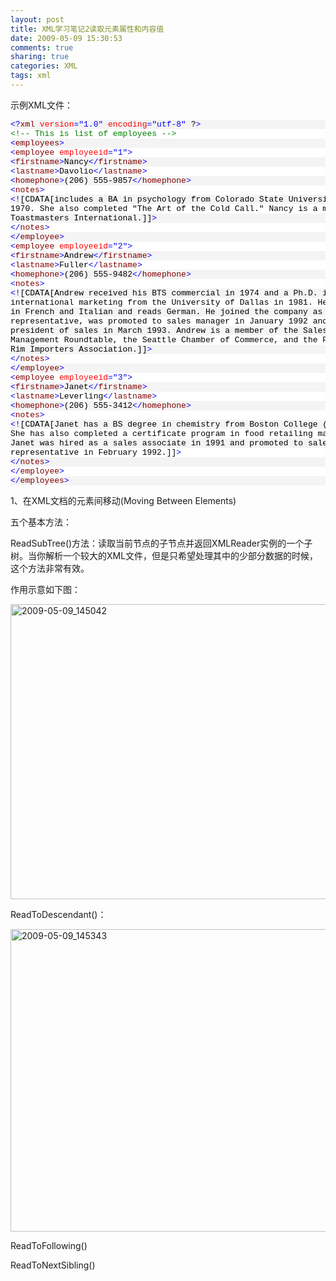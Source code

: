 ```yaml
---
layout: post
title: XML学习笔记2读取元素属性和内容值
date: 2009-05-09 15:30:53
comments: true
sharing: true
categories: XML
tags: xml
---
```


<p>示例XML文件：</p>  <div class="csharpcode">   <pre class="alt"><span class="kwrd">&lt;?</span><span class="html">xml</span> <span class="attr">version</span><span class="kwrd">=&quot;1.0&quot;</span> <span class="attr">encoding</span><span class="kwrd">=&quot;utf-8&quot;</span> ?<span class="kwrd">&gt;</span></pre>

  <pre><span class="rem">&lt;!-- This is list of employees --&gt;</span></pre>

  <pre class="alt"><span class="kwrd">&lt;</span><span class="html">employees</span><span class="kwrd">&gt;</span></pre>

  <pre><span class="kwrd">&lt;</span><span class="html">employee</span> <span class="attr">employeeid</span><span class="kwrd">=&quot;1&quot;</span><span class="kwrd">&gt;</span></pre>

  <pre class="alt"><span class="kwrd">&lt;</span><span class="html">firstname</span><span class="kwrd">&gt;</span>Nancy<span class="kwrd">&lt;/</span><span class="html">firstname</span><span class="kwrd">&gt;</span></pre>

  <pre><span class="kwrd">&lt;</span><span class="html">lastname</span><span class="kwrd">&gt;</span>Davolio<span class="kwrd">&lt;/</span><span class="html">lastname</span><span class="kwrd">&gt;</span></pre>

  <pre class="alt"><span class="kwrd">&lt;</span><span class="html">homephone</span><span class="kwrd">&gt;</span>(206) 555-9857<span class="kwrd">&lt;/</span><span class="html">homephone</span><span class="kwrd">&gt;</span></pre>

  <pre><span class="kwrd">&lt;</span><span class="html">notes</span><span class="kwrd">&gt;</span></pre>

  <pre class="alt"><span class="kwrd">&lt;!</span>[CDATA[includes a BA in psychology from Colorado State University in</pre>

  <pre>1970. She also completed &quot;The Art of the Cold Call.&quot; Nancy is a member of</pre>

  <pre class="alt">Toastmasters International.]]<span class="kwrd">&gt;</span></pre>

  <pre><span class="kwrd">&lt;/</span><span class="html">notes</span><span class="kwrd">&gt;</span></pre>

  <pre class="alt"><span class="kwrd">&lt;/</span><span class="html">employee</span><span class="kwrd">&gt;</span></pre>

  <pre><span class="kwrd">&lt;</span><span class="html">employee</span> <span class="attr">employeeid</span><span class="kwrd">=&quot;2&quot;</span><span class="kwrd">&gt;</span></pre>

  <pre class="alt"><span class="kwrd">&lt;</span><span class="html">firstname</span><span class="kwrd">&gt;</span>Andrew<span class="kwrd">&lt;/</span><span class="html">firstname</span><span class="kwrd">&gt;</span></pre>

  <pre><span class="kwrd">&lt;</span><span class="html">lastname</span><span class="kwrd">&gt;</span>Fuller<span class="kwrd">&lt;/</span><span class="html">lastname</span><span class="kwrd">&gt;</span></pre>

  <pre class="alt"><span class="kwrd">&lt;</span><span class="html">homephone</span><span class="kwrd">&gt;</span>(206) 555-9482<span class="kwrd">&lt;/</span><span class="html">homephone</span><span class="kwrd">&gt;</span></pre>

  <pre><span class="kwrd">&lt;</span><span class="html">notes</span><span class="kwrd">&gt;</span></pre>

  <pre class="alt"><span class="kwrd">&lt;!</span>[CDATA[Andrew received his BTS commercial in 1974 and a Ph.D. in</pre>

  <pre>international marketing from the University of Dallas in 1981. He is fluent</pre>

  <pre class="alt">in French and Italian and reads German. He joined the company as a sales</pre>

  <pre>representative, was promoted to sales manager in January 1992 and to vice</pre>

  <pre class="alt">president of sales in March 1993. Andrew is a member of the Sales</pre>

  <pre>Management Roundtable, the Seattle Chamber of Commerce, and the Pacific</pre>

  <pre class="alt">Rim Importers Association.]]<span class="kwrd">&gt;</span></pre>

  <pre><span class="kwrd">&lt;/</span><span class="html">notes</span><span class="kwrd">&gt;</span></pre>

  <pre class="alt"><span class="kwrd">&lt;/</span><span class="html">employee</span><span class="kwrd">&gt;</span></pre>

  <pre><span class="kwrd">&lt;</span><span class="html">employee</span> <span class="attr">employeeid</span><span class="kwrd">=&quot;3&quot;</span><span class="kwrd">&gt;</span></pre>

  <pre class="alt"><span class="kwrd">&lt;</span><span class="html">firstname</span><span class="kwrd">&gt;</span>Janet<span class="kwrd">&lt;/</span><span class="html">firstname</span><span class="kwrd">&gt;</span></pre>

  <pre><span class="kwrd">&lt;</span><span class="html">lastname</span><span class="kwrd">&gt;</span>Leverling<span class="kwrd">&lt;/</span><span class="html">lastname</span><span class="kwrd">&gt;</span></pre>

  <pre class="alt"><span class="kwrd">&lt;</span><span class="html">homephone</span><span class="kwrd">&gt;</span>(206) 555-3412<span class="kwrd">&lt;/</span><span class="html">homephone</span><span class="kwrd">&gt;</span></pre>

  <pre><span class="kwrd">&lt;</span><span class="html">notes</span><span class="kwrd">&gt;</span></pre>

  <pre class="alt"><span class="kwrd">&lt;!</span>[CDATA[Janet has a BS degree in chemistry from Boston College (1984).</pre>

  <pre>She has also completed a certificate program in food retailing management.</pre>

  <pre class="alt">Janet was hired as a sales associate in 1991 and promoted to sales</pre>

  <pre>representative in February 1992.]]<span class="kwrd">&gt;</span></pre>

  <pre class="alt"><span class="kwrd">&lt;/</span><span class="html">notes</span><span class="kwrd">&gt;</span></pre>

  <pre><span class="kwrd">&lt;/</span><span class="html">employee</span><span class="kwrd">&gt;</span></pre>

  <pre class="alt"><span class="kwrd">&lt;/</span><span class="html">employees</span><span class="kwrd">&gt;</span></pre>
</div>
<style type="text/css">
.csharpcode, .csharpcode pre
{
	font-size: small;
	color: black;
	font-family: consolas, "Courier New", courier, monospace;
	background-color: #ffffff;
	/*white-space: pre;*/
}
.csharpcode pre { margin: 0em; }
.csharpcode .rem { color: #008000; }
.csharpcode .kwrd { color: #0000ff; }
.csharpcode .str { color: #006080; }
.csharpcode .op { color: #0000c0; }
.csharpcode .preproc { color: #cc6633; }
.csharpcode .asp { background-color: #ffff00; }
.csharpcode .html { color: #800000; }
.csharpcode .attr { color: #ff0000; }
.csharpcode .alt 
{
	background-color: #f4f4f4;
	width: 100%;
	margin: 0em;
}
.csharpcode .lnum { color: #606060; }</style>

<p>1、在XML文档的元素间移动(Moving Between Elements)</p>

<p>五个基本方法：</p>

<p>ReadSubTree()方法：读取当前节点的子节点并返回XMLReader实例的一个子树。当你解析一个较大的XML文件，但是只希望处理其中的少部分数据的时候，这个方法非常有效。</p>

<p>作用示意如下图： </p>

<p><a href="http://blog.cnpc.ac.cn/Blogs/image.axd?picture=WindowsLiveWriter/XML/7D8E0A23/20090509_145042.jpg"><img title="2009-05-09_145042" style="border-top-width: 0px; display: inline; border-left-width: 0px; border-bottom-width: 0px; border-right-width: 0px" height="472" alt="2009-05-09_145042" src="http://blog.cnpc.ac.cn/Blogs/image.axd?picture=WindowsLiveWriter/XML/6FBE54D9/20090509_145042_thumb.jpg" width="644" border="0" /></a> </p>

<p>ReadToDescendant()：</p>

<p><a href="http://blog.cnpc.ac.cn/Blogs/image.axd?picture=WindowsLiveWriter/XML/611639A5/20090509_145343.jpg"><img title="2009-05-09_145343" style="border-top-width: 0px; display: inline; border-left-width: 0px; border-bottom-width: 0px; border-right-width: 0px" height="484" alt="2009-05-09_145343" src="http://blog.cnpc.ac.cn/Blogs/image.axd?picture=WindowsLiveWriter/XML/171AB8B3/20090509_145343_thumb.jpg" width="570" border="0" /></a> </p>

<p>ReadToFollowing()</p>

<p>ReadToNextSibling()</p>

<p><a href="http://blog.cnpc.ac.cn/Blogs/image.axd?picture=WindowsLiveWriter/XML/0B878C25/20090509_145457.jpg"><img title="2009-05-09_145457" style="border-top-width: 0px; display: inline; border-left-width: 0px; border-bottom-width: 0px; border-right-width: 0px" height="463" alt="2009-05-09_145457" src="http://blog.cnpc.ac.cn/Blogs/image.axd?picture=WindowsLiveWri